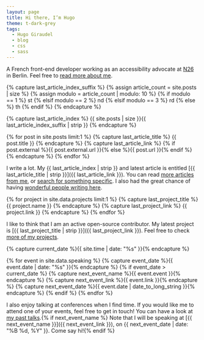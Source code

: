 ```yaml
---
layout: page
title: Hi there, I’m Hugo
theme: t-dark-grey
tags:
  - Hugo Giraudel
  - blog
  - css
  - sass
---
```


A French front-end developer working as an accessibility advocate at [N26](http://n26.com) in Berlin. Feel free to [read more about me](/about/).

{% capture last_article_index_suffix %} {% assign article_count = site.posts | size %} {% assign modulo = article_count | modulo: 10 %} {% if modulo == 1 %} st {% elsif modulo == 2 %} nd {% elsif modulo == 3 %} rd {% else %} th {% endif %} {% endcapture %}

{% capture last_article_index %} {{ site.posts | size }}{{ last_article_index_suffix | strip }} {% endcapture %}

{% for post in site.posts limit:1 %} {% capture last_article_title %} {{ post.title }} {% endcapture %} {% capture last_article_link %} {% if post.external %}{{ post.external.url }}{% else %}{{ post.url }}{% endif %} {% endcapture %} {% endfor %}

I write a lot. My {{ last_article_index | strip }} and latest article is entitled [{{ last_article_title | strip }}]({{ last_article_link }}). You can read [more articles from me](/blog/), or [search for something specific](/search/). I also had the great chance of having [wonderful people writing here](/guest/).

{% for project in site.data.projects limit:1 %} {% capture last_project_title %} {{ project.name }} {% endcapture %} {% capture last_project_link %} {{ project.link }} {% endcapture %} {% endfor %}

I like to think that I am an active open-source contributor. My latest project is [{{ last_project_title | strip }}]({{ last_project_link }}). Feel free to check [more of my projects](/projects/).

{% capture current_date %}{{ site.time | date: "%s" }}{% endcapture %}

{% for event in site.data.speaking %} {% capture event_date %}{{ event.date | date: "%s" }}{% endcapture %} {% if event_date > current_date %} {% capture next_event_name %}{{ event.event }}{% endcapture %} {% capture next_event_link %}{{ event.link }}{% endcapture %} {% capture next_event_date %}{{ event.date | date_to_long_string }}{% endcapture %} {% endif %} {% endfor %}

I also enjoy talking at conferences when I find time. If you would like me to attend one of your events, feel free to get in touch! You can have a look at [my past talks](/speaking/).{% if next_event_name %} Note that I will be speaking at [{{ next_event_name }}]({{ next_event_link }}), on {{ next_event_date | date: "%B %d, %Y" }}. Come say hi!{% endif %}
